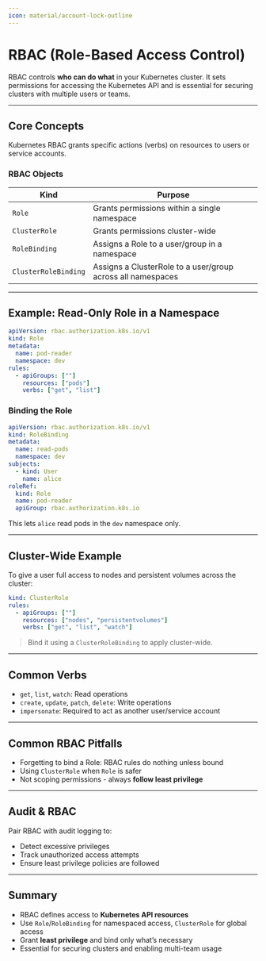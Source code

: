 ```yaml
---
icon: material/account-lock-outline
---
```


<h1>RBAC (Role-Based Access Control)</h1>

RBAC controls <strong>who can do what</strong> in your Kubernetes cluster. It sets permissions for accessing the Kubernetes API and is essential for securing clusters with multiple users or teams.

---

<h2>Core Concepts</h2>

Kubernetes RBAC grants specific actions (verbs) on resources to users or service accounts.

<h3>RBAC Objects</h3>

| Kind           | Purpose                                       |
|----------------|-----------------------------------------------|
| <code>Role</code>         | Grants permissions within a single namespace  |
| <code>ClusterRole</code>  | Grants permissions cluster-wide               |
| <code>RoleBinding</code>  | Assigns a Role to a user/group in a namespace |
| <code>ClusterRoleBinding</code> | Assigns a ClusterRole to a user/group across all namespaces |



---

<h2>Example: Read-Only Role in a Namespace</h2>

```yaml
apiVersion: rbac.authorization.k8s.io/v1
kind: Role
metadata:
  name: pod-reader
  namespace: dev
rules:
  - apiGroups: [""]
    resources: ["pods"]
    verbs: ["get", "list"]
```

<h3>Binding the Role</h3>

```yaml
apiVersion: rbac.authorization.k8s.io/v1
kind: RoleBinding
metadata:
  name: read-pods
  namespace: dev
subjects:
  - kind: User
    name: alice
roleRef:
  kind: Role
  name: pod-reader
  apiGroup: rbac.authorization.k8s.io
```

This lets <code>alice</code> read pods in the <code>dev</code> namespace only.

---

<h2>Cluster-Wide Example</h2>

To give a user full access to nodes and persistent volumes across the cluster:

```yaml
kind: ClusterRole
rules:
  - apiGroups: [""]
    resources: ["nodes", "persistentvolumes"]
    verbs: ["get", "list", "watch"]
```

> Bind it using a `ClusterRoleBinding` to apply cluster-wide.

---

## Common Verbs

- `get`, `list`, `watch`: Read operations
- `create`, `update`, `patch`, `delete`: Write operations
- `impersonate`: Required to act as another user/service account

---

## Common RBAC Pitfalls

- Forgetting to bind a Role: RBAC rules do nothing unless bound
- Using `ClusterRole` when `Role` is safer
- Not scoping permissions - always **follow least privilege**

---

## Audit & RBAC

Pair RBAC with audit logging to:

- Detect excessive privileges
- Track unauthorized access attempts
- Ensure least privilege policies are followed

---

## Summary

- RBAC defines access to **Kubernetes API resources**
- Use `Role`/`RoleBinding` for namespaced access, `ClusterRole` for global access
- Grant **least privilege** and bind only what’s necessary
- Essential for securing clusters and enabling multi-team usage